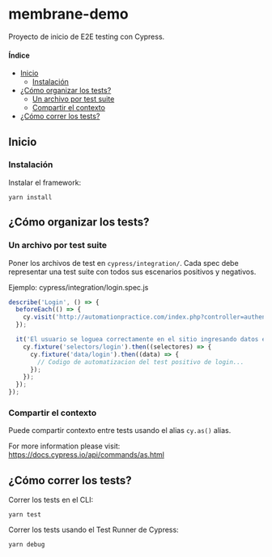 # membrane-demo

Proyecto de inicio de E2E testing con Cypress.

#### Índice

* [Inicio](#inicio)
  * [Instalación](#instalacion)
* [¿Cómo organizar los tests?](#¿cómo-organizar-los-tests?)
  * [Un archivo por test suite](#un-archivo-por-test-suite)
  * [Compartir el contexto](#compartir-el-contexto)
* [¿Cómo correr los tests?](#cómo-correr-los-tests)

## Inicio

### Instalación

Instalar el framework:

```shell
yarn install
```

## ¿Cómo organizar los tests?

### Un archivo por test suite

Poner los archivos de test en `cypress/integration/`. Cada spec debe representar una test suite con todos sus escenarios positivos y negativos.

Ejemplo: cypress/integration/login.spec.js

```javascript
describe('Login', () => {
  beforeEach(() => {
    cy.visit('http://automationpractice.com/index.php?controller=authentication&back=my-account');
  });

  it('El usuario se loguea correctamente en el sitio ingresando datos existentes y validos.', () => {
    cy.fixture('selectors/login').then((selectores) => {
      cy.fixture('data/login').then((data) => {
        // Codigo de automatizacion del test positivo de login...
      });
    });
  });
});
```

### Compartir el contexto

Puede compartir contexto entre tests usando el alias `cy.as()` alias.

For more information please visit: <https://docs.cypress.io/api/commands/as.html>

## ¿Cómo correr los tests?

Correr los tests en el CLI:

```shell
yarn test
```

Correr los tests usando el Test Runner de Cypress:

```shell
yarn debug
```

